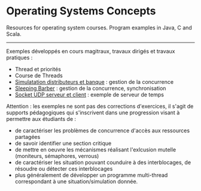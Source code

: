 # Operating Systems Concepts
Resources for operating system courses. Program examples in Java, C and Scala.

----
Exemples développés en cours magitraux, travaux dirigés et travaux pratiques :
- Thread et priorités
- Course de Threads
- [Simulatation distributeurs et banque](BankSimulation) : gestion de la concurrence
- [Sleeping Barber](SleepingBarber) : gestion de la concurrence, synchronisation
- [Socket UDP serveur et client](TimeServerUDP) : exemple de serveur de temps

Attention : les exemples ne sont pas des corrections d'exercices, il s'agit de supports pédagogiques qui s'inscrivent dans une progression visant à permettre aux étudiants de :
 - de caractériser les problèmes de concurrence d'accès aux ressources partagées
 - de savoir identifier une section critique
 - de mettre en oeuvre les mécanismes réalisant l'exlcusion mutelle (moniteurs, sémaphores, verrous)
 - de caractériser les situation pouvant counduire à des interblocages, de résoudre ou détecter ces interblocages
 - plus généralement de développer un programme multi-thread correspondant à une situation/simulation donnée.
